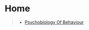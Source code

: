 # <span style="color: #5d5d5dd;">Home</span>

> * [Psychobiology Of Behaviour]([psychobiology-of-behaviour])
